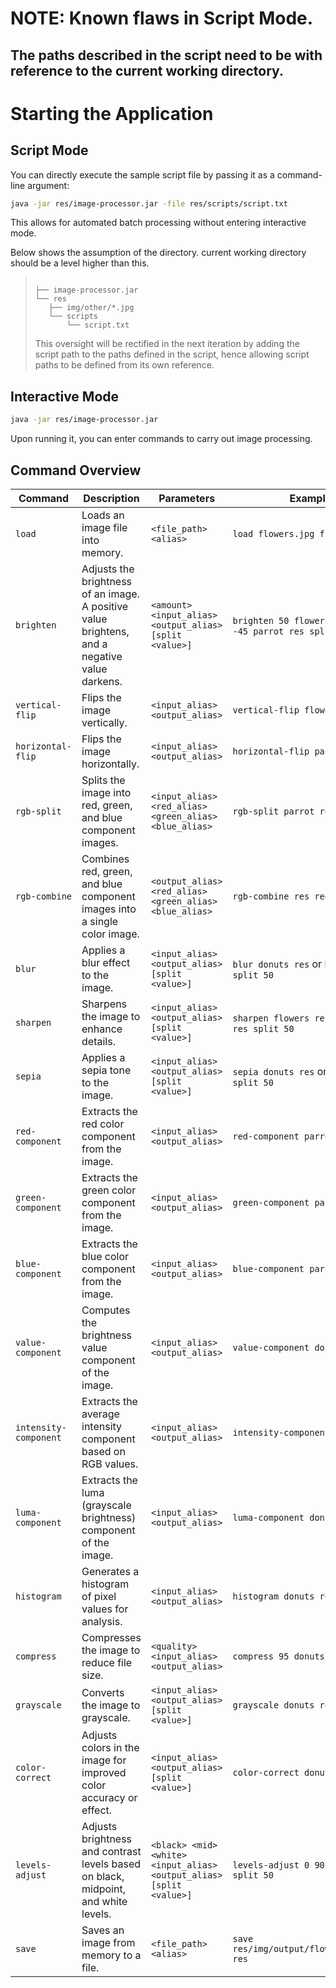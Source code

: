 # NOTE: Known flaws in Script Mode.
## The paths described in the script need to be with **reference to the current working directory**.
# Starting the Application
## Script Mode
You can directly execute the sample script file by passing it as a command-line argument:
```bash
java -jar res/image-processor.jar -file res/scripts/script.txt
```
This allows for automated batch processing without entering interactive mode.


 Below shows the assumption of the directory. current working directory should be a level higher than this.
>```
>
>├── image-processor.jar
>└── res
>    ├── img/other/*.jpg
>    └── scripts
>        └── script.txt
>```
> This oversight will be rectified in the next iteration by adding the script path to the paths defined in the script, hence allowing script paths to be defined from its own reference.
## Interactive Mode
```bash
java -jar res/image-processor.jar
```
Upon running it, you can enter commands to carry out image processing.

## Command Overview

| Command                 | Description                                                                                   | Parameters                                                             | Example Usage                                                                                               |
|-------------------------|-----------------------------------------------------------------------------------------------|------------------------------------------------------------------------|-------------------------------------------------------------------------------------------------------------|
| `load`                  | Loads an image file into memory.                                                              | `<file_path> <alias>`                                                  | `load flowers.jpg flowers`                                                                                  |
| `brighten`              | Adjusts the brightness of an image. A positive value brightens, and a negative value darkens. | `<amount> <input_alias> <output_alias> [split <value>]`                | `brighten 50 flowers res` or `brighten -45 parrot res split 50`                                            |
| `vertical-flip`         | Flips the image vertically.                                                                   | `<input_alias> <output_alias>`                                         | `vertical-flip flowers res`                                                                                 |
| `horizontal-flip`       | Flips the image horizontally.                                                                 | `<input_alias> <output_alias>`                                         | `horizontal-flip parrot res`                                                                                |
| `rgb-split`             | Splits the image into red, green, and blue component images.                                  | `<input_alias> <red_alias> <green_alias> <blue_alias>`                 | `rgb-split parrot red green blue`                                                                           |
| `rgb-combine`           | Combines red, green, and blue component images into a single color image.                    | `<output_alias> <red_alias> <green_alias> <blue_alias>`                | `rgb-combine res red green blue`                                                                            |
| `blur`                  | Applies a blur effect to the image.                                                           | `<input_alias> <output_alias> [split <value>]`                         | `blur donuts res` or `blur donuts res split 50`                                                             |
| `sharpen`               | Sharpens the image to enhance details.                                                        | `<input_alias> <output_alias> [split <value>]`                         | `sharpen flowers res` or `sharpen flowers res split 50`                                                    |
| `sepia`                 | Applies a sepia tone to the image.                                                            | `<input_alias> <output_alias> [split <value>]`                         | `sepia donuts res` or `sepia donuts res split 50`                                                           |
| `red-component`         | Extracts the red color component from the image.                                              | `<input_alias> <output_alias>`                                         | `red-component parrot res`                                                                                  |
| `green-component`       | Extracts the green color component from the image.                                            | `<input_alias> <output_alias>`                                         | `green-component parrot res`                                                                                |
| `blue-component`        | Extracts the blue color component from the image.                                             | `<input_alias> <output_alias>`                                         | `blue-component parrot res`                                                                                 |
| `value-component`       | Computes the brightness value component of the image.                                         | `<input_alias> <output_alias>`                                         | `value-component donuts res`                                                                                |
| `intensity-component`   | Extracts the average intensity component based on RGB values.                                 | `<input_alias> <output_alias>`                                         | `intensity-component donuts res`                                                                            |
| `luma-component`        | Extracts the luma (grayscale brightness) component of the image.                              | `<input_alias> <output_alias>`                                         | `luma-component donuts res`                                                                                 |
| `histogram`             | Generates a histogram of pixel values for analysis.                                           | `<input_alias> <output_alias>`                                         | `histogram donuts res`                                                                                      |
| `compress`              | Compresses the image to reduce file size.                                                     | `<quality> <input_alias> <output_alias>`                               | `compress 95 donuts res`                                                                                    |
| `grayscale`             | Converts the image to grayscale.                                                              | `<input_alias> <output_alias> [split <value>]`                         | `grayscale donuts res split 50`                                                                             |
| `color-correct`         | Adjusts colors in the image for improved color accuracy or effect.                            | `<input_alias> <output_alias> [split <value>]`                         | `color-correct donuts res split 75`                                                                         |
| `levels-adjust`         | Adjusts brightness and contrast levels based on black, midpoint, and white levels.            | `<black> <mid> <white> <input_alias> <output_alias> [split <value>]`   | `levels-adjust 0 90 245 parrot res split 50`                                                                |
| `save`                  | Saves an image from memory to a file.                                                         | `<file_path> <alias>`                                                  | `save res/img/output/flowers_brighten50.jpg res`                                                            |

